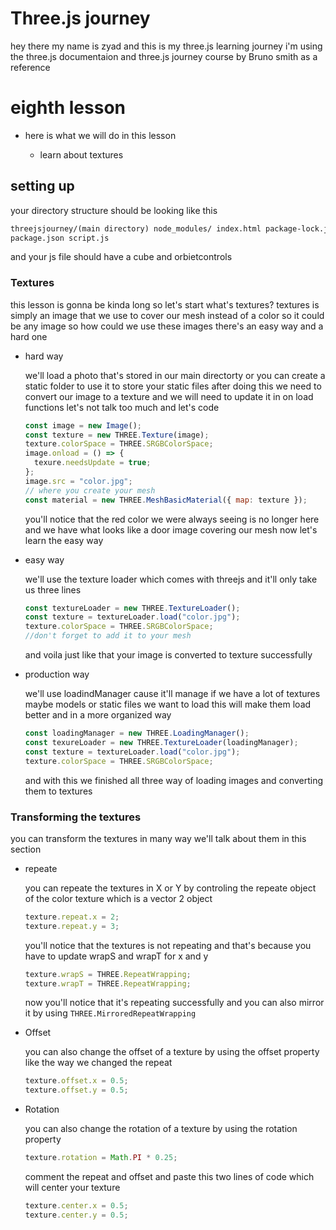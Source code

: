 # Three.js journey

hey there my name is zyad and this is my three.js learning journey i'm using the three.js documentaion and three.js journey course by Bruno smith as a reference

# eighth lesson

- here is what we will do in this lesson

  - learn about textures

## setting up

your directory structure should be looking like this

```html
threejsjourney/(main directory) node_modules/ index.html package-lock.json
package.json script.js
```

and your js file should have a cube and orbietcontrols

### Textures

this lesson is gonna be kinda long so let's start what's textures? textures is simply an image that we use to cover our mesh instead of a color so it could be any image so how could we use these images there's an easy way and a hard one

- hard way

  we'll load a photo that's stored in our main directorty or you can create a static folder to use it to store your static files after doing this we need to convert our image to a texture and we will need to update it in on load functions let's not talk too much and let's code

  ```js
  const image = new Image();
  const texture = new THREE.Texture(image);
  texture.colorSpace = THREE.SRGBColorSpace;
  image.onload = () => {
    texure.needsUpdate = true;
  };
  image.src = "color.jpg";
  // where you create your mesh
  const material = new THREE.MeshBasicMaterial({ map: texture });
  ```

  you'll notice that the red color we were always seeing is no longer here and we have what looks like a door image covering our mesh now let's learn the easy way

- easy way

  we'll use the texture loader which comes with threejs and it'll only take us three lines

  ```js
  const textureLoader = new THREE.TextureLoader();
  const texture = textureLoader.load("color.jpg");
  texture.colorSpace = THREE.SRGBColorSpace;
  //don't forget to add it to your mesh
  ```

  and voila just like that your image is converted to texture successfully

- production way

  we'll use loadindManager cause it'll manage if we have a lot of textures maybe models or static files we want to load this will make them load better and in a more organized way

  ```js
  const loadingManager = new THREE.LoadingManager();
  const texureLoader = new THREE.TextureLoader(loadingManager);
  const texture = textureLoader.load("color.jpg");
  texture.colorSpace = THREE.SRGBColorSpace;
  ```

  and with this we finished all three way of loading images and converting them to textures

### Transforming the textures

you can transform the textures in many way we'll talk about them in this section

- repeate

  you can repeate the textures in X or Y by controling the repeate object of the color texture which is a vector 2 object

  ```js
  texture.repeat.x = 2;
  texture.repeat.y = 3;
  ```

  you'll notice that the textures is not repeating and that's because you have to update wrapS and wrapT for x and y

  ```js
  texture.wrapS = THREE.RepeatWrapping;
  texture.wrapT = THREE.RepeatWrapping;
  ```

  now you'll notice that it's repeating successfully and you can also mirror it by using `THREE.MirroredRepeatWrapping`

- Offset

  you can also change the offset of a texture by using the offset property like the way we changed the repeat

  ```js
  texture.offset.x = 0.5;
  texture.offset.y = 0.5;
  ```

- Rotation

  you can also change the rotation of a texture by using the rotation property

  ```js
  texture.rotation = Math.PI * 0.25;
  ```

  comment the repeat and offset and paste this two lines of code which will center your texture

  ```js
  texture.center.x = 0.5;
  texture.center.y = 0.5;
  ```
